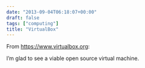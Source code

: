 ```yaml
---
date: "2013-09-04T06:18:07+00:00"
draft: false
tags: ["computing"]
title: "VirtualBox"
---
```

From https://www.virtualbox.org:

I’m glad to see a viable open source virtual machine.
